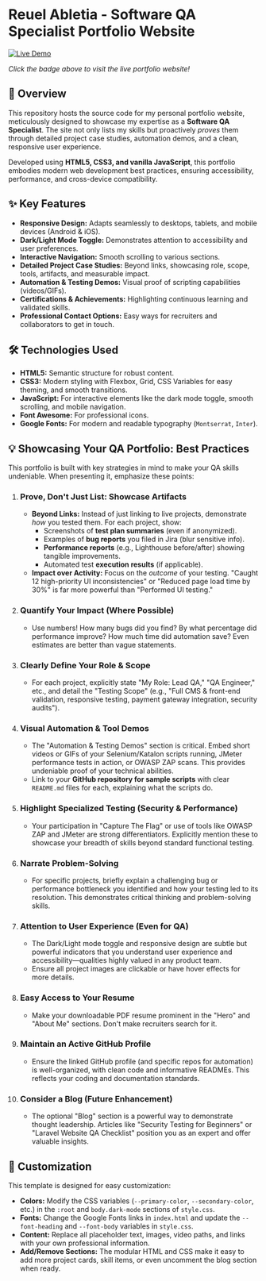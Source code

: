 # Reuel Abletia - Software QA Specialist Portfolio Website

[![Live Demo](https://img.shields.io/badge/Live%20Demo-View%20Website-brightgreen?style=for-the-badge&logo=vercel)](https://reuelabletia.github.io/My-Portfolio/)

_Click the badge above to visit the live portfolio website!_

## 🚀 Overview

This repository hosts the source code for my personal portfolio website, meticulously designed to showcase my expertise as a **Software QA Specialist**. The site not only lists my skills but proactively *proves* them through detailed project case studies, automation demos, and a clean, responsive user experience.

Developed using **HTML5, CSS3, and vanilla JavaScript**, this portfolio embodies modern web development best practices, ensuring accessibility, performance, and cross-device compatibility.

## ✨ Key Features

*   **Responsive Design:** Adapts seamlessly to desktops, tablets, and mobile devices (Android & iOS).
*   **Dark/Light Mode Toggle:** Demonstrates attention to accessibility and user preferences.
*   **Interactive Navigation:** Smooth scrolling to various sections.
*   **Detailed Project Case Studies:** Beyond links, showcasing role, scope, tools, artifacts, and measurable impact.
*   **Automation & Testing Demos:** Visual proof of scripting capabilities (videos/GIFs).
*   **Certifications & Achievements:** Highlighting continuous learning and validated skills.
*   **Professional Contact Options:** Easy ways for recruiters and collaborators to get in touch.

## 🛠️ Technologies Used

*   **HTML5:** Semantic structure for robust content.
*   **CSS3:** Modern styling with Flexbox, Grid, CSS Variables for easy theming, and smooth transitions.
*   **JavaScript:** For interactive elements like the dark mode toggle, smooth scrolling, and mobile navigation.
*   **Font Awesome:** For professional icons.
*   **Google Fonts:** For modern and readable typography (`Montserrat`, `Inter`).

## 💡 Showcasing Your QA Portfolio: Best Practices

This portfolio is built with key strategies in mind to make your QA skills undeniable. When presenting it, emphasize these points:

1.  ### **Prove, Don't Just List: Showcase Artifacts**
    *   **Beyond Links:** Instead of just linking to live projects, demonstrate *how* you tested them. For each project, show:
        *   Screenshots of **test plan summaries** (even if anonymized).
        *   Examples of **bug reports** you filed in Jira (blur sensitive info).
        *   **Performance reports** (e.g., Lighthouse before/after) showing tangible improvements.
        *   Automated test **execution results** (if applicable).
    *   **Impact over Activity:** Focus on the *outcome* of your testing. "Caught 12 high-priority UI inconsistencies" or "Reduced page load time by 30%" is far more powerful than "Performed UI testing."

2.  ### **Quantify Your Impact (Where Possible)**
    *   Use numbers! How many bugs did you find? By what percentage did performance improve? How much time did automation save? Even estimates are better than vague statements.

3.  ### **Clearly Define Your Role & Scope**
    *   For each project, explicitly state "My Role: Lead QA," "QA Engineer," etc., and detail the "Testing Scope" (e.g., "Full CMS & front-end validation, responsive testing, payment gateway integration, security audits").

4.  ### **Visual Automation & Tool Demos**
    *   The "Automation & Testing Demos" section is critical. Embed short videos or GIFs of your Selenium/Katalon scripts running, JMeter performance tests in action, or OWASP ZAP scans. This provides undeniable proof of your technical abilities.
    *   Link to your **GitHub repository for sample scripts** with clear `README.md` files for each, explaining what the scripts do.

5.  ### **Highlight Specialized Testing (Security & Performance)**
    *   Your participation in "Capture The Flag" or use of tools like OWASP ZAP and JMeter are strong differentiators. Explicitly mention these to showcase your breadth of skills beyond standard functional testing.

6.  ### **Narrate Problem-Solving**
    *   For specific projects, briefly explain a challenging bug or performance bottleneck you identified and how your testing led to its resolution. This demonstrates critical thinking and problem-solving skills.

7.  ### **Attention to User Experience (Even for QA)**
    *   The Dark/Light mode toggle and responsive design are subtle but powerful indicators that you understand user experience and accessibility—qualities highly valued in any product team.
    *   Ensure all project images are clickable or have hover effects for more details.

8.  ### **Easy Access to Your Resume**
    *   Make your downloadable PDF resume prominent in the "Hero" and "About Me" sections. Don't make recruiters search for it.

9.  ### **Maintain an Active GitHub Profile**
    *   Ensure the linked GitHub profile (and specific repos for automation) is well-organized, with clean code and informative READMEs. This reflects your coding and documentation standards.

10. ### **Consider a Blog (Future Enhancement)**
    *   The optional "Blog" section is a powerful way to demonstrate thought leadership. Articles like "Security Testing for Beginners" or "Laravel Website QA Checklist" position you as an expert and offer valuable insights.

## 🎨 Customization

This template is designed for easy customization:

*   **Colors:** Modify the CSS variables (`--primary-color`, `--secondary-color`, etc.) in the `:root` and `body.dark-mode` sections of `style.css`.
*   **Fonts:** Change the Google Fonts links in `index.html` and update the `--font-heading` and `--font-body` variables in `style.css`.
*   **Content:** Replace all placeholder text, images, video paths, and links with your own professional information.
*   **Add/Remove Sections:** The modular HTML and CSS make it easy to add more project cards, skill items, or even uncomment the blog section when ready.